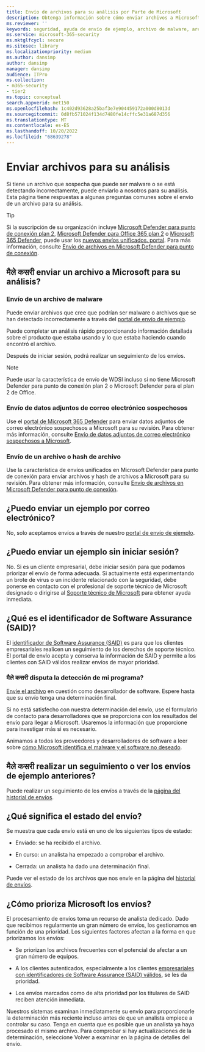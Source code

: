 ```yaml
---
title: Envío de archivos para su análisis por Parte de Microsoft
description: Obtenga información sobre cómo enviar archivos a Microsoft para el análisis de malware, cómo realizar un seguimiento de los envíos y las detecciones de disputas.
ms.reviewer: ''
keywords: seguridad, ayuda de envío de ejemplo, archivo de malware, archivo de virus, archivo troyano, enviar, enviar a Microsoft, enviar una muestra, virus, troyano, gusano, no detectado, no detecta, correo electrónico microsoft, malware de correo electrónico, creo que se trata de malware, creo que es un virus, donde puedo enviar un virus, es este un virus, MSE, no detecta, sin firma, sin detección, archivo sospechoso,  MMPC, Centro de protección contra malware de Microsoft, investigadores, analista, WDSI, inteligencia de seguridad
ms.service: microsoft-365-security
ms.mktglfcycl: secure
ms.sitesec: library
ms.localizationpriority: medium
ms.author: dansimp
author: dansimp
manager: dansimp
audience: ITPro
ms.collection:
- m365-security
- tier2
ms.topic: conceptual
search.appverid: met150
ms.openlocfilehash: 1c402d93628a25baf3e7e904459172a000d8013d
ms.sourcegitcommit: 0d8fb571024f134d7480fe14cffc5e31a687d356
ms.translationtype: MT
ms.contentlocale: es-ES
ms.lasthandoff: 10/20/2022
ms.locfileid: "68639278"
---
```

# <a name="submit-files-for-analysis"></a>Enviar archivos para su análisis

Si tiene un archivo que sospecha que puede ser malware o se está detectando incorrectamente, puede enviarlo a nosotros para su análisis. Esta página tiene respuestas a algunas preguntas comunes sobre el envío de un archivo para su análisis.

> [!TIP]
> Si la suscripción de su organización incluye [Microsoft Defender para punto de conexión plan 2](/microsoft-365/security/defender-endpoint/microsoft-defender-endpoint), [Microsoft Defender para Office 365 plan 2](/microsoft-365/security/office-365-security/defender-for-office-365) o [Microsoft 365 Defender](/microsoft-365/security/defender/microsoft-365-defender), puede usar los [nuevos envíos unificados. portal](https://techcommunity.microsoft.com/t5/microsoft-defender-for-endpoint/unified-submissions-in-microsoft-365-defender-now-generally/ba-p/3270770). Para más información, consulte [Envío de archivos en Microsoft Defender para punto de conexión](/microsoft-365/security/defender-endpoint/admin-submissions-mde).

## <a name="how-do-i-submit-a-file-to-microsoft-for-analysis"></a>मैले कसरी enviar un archivo a Microsoft para su análisis?

### <a name="send-a-malware-file"></a>Envío de un archivo de malware

Puede enviar archivos que cree que podrían ser malware o archivos que se han detectado incorrectamente a través del [portal de envío de ejemplo](https://www.microsoft.com/wdsi/filesubmission).

Puede completar un análisis rápido proporcionando información detallada sobre el producto que estaba usando y lo que estaba haciendo cuando encontró el archivo.

Después de iniciar sesión, podrá realizar un seguimiento de los envíos.

> [!NOTE]
>
> Puede usar la característica de envío de WDSI incluso si no tiene Microsoft Defender para punto de conexión plan 2 o Microsoft Defender para el plan 2 de Office.

### <a name="submit-a-suspected-email-attachment"></a>Envío de datos adjuntos de correo electrónico sospechosos

Use el [portal de Microsoft 365 Defender](https://security.microsoft.com/) para enviar datos adjuntos de correo electrónico sospechosos a Microsoft para su revisión. Para obtener más información, consulte [Envío de datos adjuntos de correo electrónico sospechosos a Microsoft](../office-365-security/admin-submission.md).

### <a name="submit-a-file-or-file-hash"></a>Envío de un archivo o hash de archivo

Use la característica de envíos unificados en Microsoft Defender para punto de conexión para enviar archivos y hash de archivos a Microsoft para su revisión. Para obtener más información, consulte [Envío de archivos en Microsoft Defender para punto de conexión](../defender-endpoint/admin-submissions-mde.md).

## <a name="can-i-send-a-sample-by-email"></a>¿Puedo enviar un ejemplo por correo electrónico?

No, solo aceptamos envíos a través de nuestro [portal de envío de ejemplo](https://www.microsoft.com/wdsi/filesubmission).

## <a name="can-i-submit-a-sample-without-signing-in"></a>¿Puedo enviar un ejemplo sin iniciar sesión?

No. Si es un cliente empresarial, debe iniciar sesión para que podamos priorizar el envío de forma adecuada. Si actualmente está experimentando un brote de virus o un incidente relacionado con la seguridad, debe ponerse en contacto con el profesional de soporte técnico de Microsoft designado o dirigirse al [Soporte técnico de Microsoft](https://support.microsoft.com/) para obtener ayuda inmediata.

## <a name="what-is-the-software-assurance-id-said"></a>¿Qué es el identificador de Software Assurance (SAID)?

El [identificador de Software Assurance (SAID)](https://www.microsoft.com/licensing/licensing-programs/software-assurance-default.aspx) es para que los clientes empresariales realicen un seguimiento de los derechos de soporte técnico. El portal de envío acepta y conserva la información de SAID y permite a los clientes con SAID válidos realizar envíos de mayor prioridad.

### <a name="how-do-i-dispute-the-detection-of-my-program"></a>मैले कसरी disputa la detección de mi programa?

[Envíe el archivo](https://www.microsoft.com/wdsi/filesubmission) en cuestión como desarrollador de software. Espere hasta que su envío tenga una determinación final.

Si no está satisfecho con nuestra determinación del envío, use el formulario de contacto para desarrolladores que se proporciona con los resultados del envío para llegar a Microsoft. Usaremos la información que proporcione para investigar más si es necesario.

Animamos a todos los proveedores y desarrolladores de software a leer sobre [cómo Microsoft identifica el malware y el software no deseado](criteria.md).

## <a name="how-do-i-track-or-view-past-sample-submissions"></a>मैले कसरी realizar un seguimiento o ver los envíos de ejemplo anteriores?

Puede realizar un seguimiento de los envíos a través de la [página del historial de envíos](https://www.microsoft.com/wdsi/submissionhistory).

## <a name="what-does-the-submission-status-mean"></a>¿Qué significa el estado del envío?

Se muestra que cada envío está en uno de los siguientes tipos de estado:

* Enviado: se ha recibido el archivo.

* En curso: un analista ha empezado a comprobar el archivo.

* Cerrada: un analista ha dado una determinación final.

Puede ver el estado de los archivos que nos envíe en la página del [historial de envíos](https://www.microsoft.com/wdsi/submissionhistory).

## <a name="how-does-microsoft-prioritize-submissions"></a>¿Cómo prioriza Microsoft los envíos?

El procesamiento de envíos toma un recurso de analista dedicado. Dado que recibimos regularmente un gran número de envíos, los gestionamos en función de una prioridad. Los siguientes factores afectan a la forma en que priorizamos los envíos:

* Se priorizan los archivos frecuentes con el potencial de afectar a un gran número de equipos.

* A los clientes autenticados, especialmente a los clientes [empresariales con identificadores de Software Assurance (SAID) válidos](https://www.microsoft.com/licensing/licensing-programs/software-assurance-default.aspx), se les da prioridad.

* Los envíos marcados como de alta prioridad por los titulares de SAID reciben atención inmediata.

Nuestros sistemas examinan inmediatamente su envío para proporcionarle la determinación más reciente incluso antes de que un analista empiece a controlar su caso. Tenga en cuenta que es posible que un analista ya haya procesado el mismo archivo. Para comprobar si hay actualizaciones de la determinación, seleccione Volver a examinar en la página de detalles del envío.
